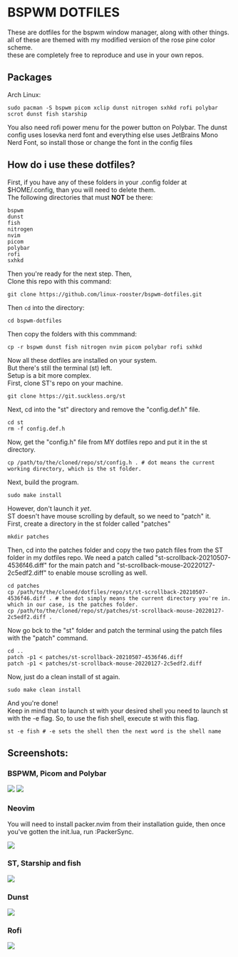 # BSPWM DOTFILES
These are dotfiles for the bspwm window manager, along with other things.\
all of these are themed with my modified version of the rose pine color scheme.\
these are completely free to reproduce and use in your own repos.
## Packages
Arch Linux:
```
sudo pacman -S bspwm picom xclip dunst nitrogen sxhkd rofi polybar scrot dunst fish starship
```
You also need rofi power menu for the power button on Polybar.
The dunst config uses Iosevka nerd font and everything else uses JetBrains Mono Nerd Font, so install those or change the font in the config files
## How do i use these dotfiles?
First, if you have any of these folders in your .config folder at $HOME/.config, than you will need to delete them.\
The following directories that must **NOT** be there:
```
bspwm
dunst
fish
nitrogen
nvim
picom
polybar
rofi
sxhkd
```
Then you're ready for the next step. Then,\
Clone this repo with this command:
```
git clone https://github.com/linux-rooster/bspwm-dotfiles.git
```
Then `cd` into the directory:
```
cd bspwm-dotfiles
```
Then copy the folders with this commmand:
```
cp -r bspwm dunst fish nitrogen nvim picom polybar rofi sxhkd
```
Now all these dotfiles are installed on your system.\
But there's still the terminal (st) left.\
Setup is a bit more complex.\
First, clone ST's repo on your machine.
```
git clone https://git.suckless.org/st
```

Next, cd into the "st" directory and remove the "config.def.h" file.

```
cd st
rm -f config.def.h
```

Now, get the "config.h" file from MY dotfiles repo and put it in the st directory.

```
cp /path/to/the/cloned/repo/st/config.h . # dot means the current working directory, which is the st folder.
```

Next, build the program.

```
sudo make install
```

However, don't launch it *yet*.\
ST doesn't have  mouse scrolling by default, so we need to "patch" it.\
First, create a directory in the st folder called "patches"

```
mkdir patches
```

Then, cd into the patches folder and copy the two patch files from the ST folder in my dotfiles repo. We need a patch called "st-scrollback-20210507-4536f46.diff" for the main patch and "st-scrollback-mouse-20220127-2c5edf2.diff" to enable mouse scrolling as well.

```
cd patches
cp /path/to/the/cloned/dotfiles/repo/st/st-scrollback-20210507-4536f46.diff . # the dot simply means the current directory you're in. which in our case, is the patches folder.
cp /path/to/the/cloned/repo/st/patches/st-scrollback-mouse-20220127-2c5edf2.diff .
```

Now go bck to the "st" folder and patch the terminal using the patch files with the "patch" command.

```
cd ..
patch -p1 < patches/st-scrollback-20210507-4536f46.diff
patch -p1 < patches/st-scrollback-mouse-20220127-2c5edf2.diff
```
Now, just do a clean install of st again.

```
sudo make clean install
```

And you're done!\
Keep in mind that to launch st with your desired shell you need to launch st with the -e flag.
So, to use the fish shell, execute st with this flag.

```
st -e fish # -e sets the shell then the next word is the shell name
```


## Screenshots:
### BSPWM, Picom and Polybar

<img src="assets/bsp1.png">

<img src="assets/bspwm.png">

### Neovim
You will need to install packer.nvim from their installation guide, then once you've gotten the init.lua, run :PackerSync.

<img src="assets/neovim.png">

### ST, Starship and fish

<img src="assets/st1.png">

### Dunst

<img src="assets/dunst.png">

### Rofi

<img src="assets/rofi.png">
